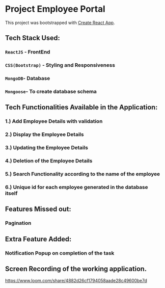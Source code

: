 # Project Employee Portal 

This project was bootstrapped with [Create React App](https://github.com/facebook/create-react-app).

## Tech Stack Used:

### `ReactJS` - FrontEnd 

### `CSS(Bootstrap)` - Styling and Responsiveness

### `MongoDB`- Database 

### `Mongoose`- To create database schema

## Tech Functionalities Available in the Application:

  ### 1.) Add Employee Details with validation
  ### 2.) Display the Employee Details
  ### 3.) Updating the Employee Details
  ### 4.) Deletion of the Employee Details
  ### 5.) Search Functionality according to the name of the employee
  ### 6.) Unique id for each employee generated in the database itself

## Features Missed out:

  ### Pagination


## Extra Feature Added:

  ### Notification Popup on completion of the task


## Screen Recording of the working application.

  https://www.loom.com/share/4882d26cf1794058aade28c49600be7d
